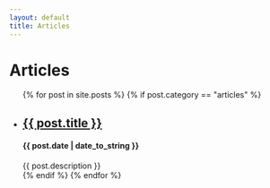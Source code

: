 ```yaml
---
layout: default
title: Articles
---
```


# Articles

<ul class="no-bullets">
    {% for post in site.posts %}
    {% if post.category == "articles" %}
    <li>
        <h2 class="post-title">
        <a href="{{ post.url }}">
        {{ post.title }}
        </a>
        </h2>
        <h4>{{ post.date | date_to_string }}</h4>
        {{ post.description }}
    </li>
    {% endif %}
    {% endfor %}
</ul>
